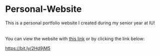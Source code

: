 # Personal-Website

This is a personal portfolio website I created during my senior year at IU!
<br><br><br>
You can view the website with <a href="https://cgi.soic.indiana.edu/~mrweston/WebDesignFinal/home.html" target="_blank">this link</a>
 or by clicking the link below: 

https://bit.ly/2Hd9jM5
